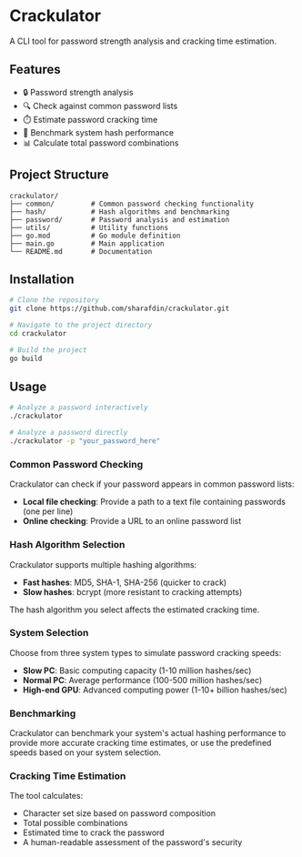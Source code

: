 # Crackulator

A CLI tool for password strength analysis and cracking time estimation.

## Features

- 🔒 Password strength analysis
- 🔍 Check against common password lists
- ⏱️ Estimate password cracking time
- 🚀 Benchmark system hash performance
- 📊 Calculate total password combinations

## Project Structure

```
crackulator/
├── common/         # Common password checking functionality
├── hash/           # Hash algorithms and benchmarking
├── password/       # Password analysis and estimation
├── utils/          # Utility functions
├── go.mod          # Go module definition
├── main.go         # Main application
└── README.md       # Documentation
```

## Installation

```bash
# Clone the repository
git clone https://github.com/sharafdin/crackulator.git

# Navigate to the project directory
cd crackulator

# Build the project
go build
```

## Usage

```bash
# Analyze a password interactively
./crackulator

# Analyze a password directly
./crackulator -p "your_password_here"
```

### Common Password Checking

Crackulator can check if your password appears in common password lists:

- **Local file checking**: Provide a path to a text file containing passwords (one per line)
- **Online checking**: Provide a URL to an online password list

### Hash Algorithm Selection

Crackulator supports multiple hashing algorithms:

- **Fast hashes**: MD5, SHA-1, SHA-256 (quicker to crack)
- **Slow hashes**: bcrypt (more resistant to cracking attempts)

The hash algorithm you select affects the estimated cracking time.

### System Selection

Choose from three system types to simulate password cracking speeds:

- **Slow PC**: Basic computing capacity (1-10 million hashes/sec)
- **Normal PC**: Average performance (100-500 million hashes/sec)
- **High-end GPU**: Advanced computing power (1-10+ billion hashes/sec)

### Benchmarking

Crackulator can benchmark your system's actual hashing performance to provide more accurate cracking time estimates, or use the predefined speeds based on your system selection.

### Cracking Time Estimation

The tool calculates:
- Character set size based on password composition
- Total possible combinations
- Estimated time to crack the password
- A human-readable assessment of the password's security
